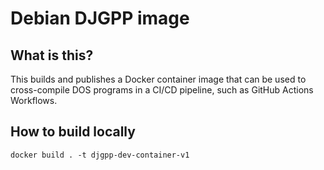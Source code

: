 # Debian DJGPP image

## What is this?

This builds and publishes a Docker container image that can be used to cross-compile DOS programs in a CI/CD pipeline,
such as GitHub Actions Workflows.

## How to build locally

```shell
docker build . -t djgpp-dev-container-v1
```
